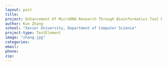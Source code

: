 ```yaml
---
layout: post
title:
project: Enhancement Of MicroRNA Research Through Bioinformatics Tool Development
author: Kun Zhang
school: "Xavier University, Department of Computer Science"
project-type: TestElement
image: "zhang.jpg"
categories:
email:
phone:
zip:
---
```

